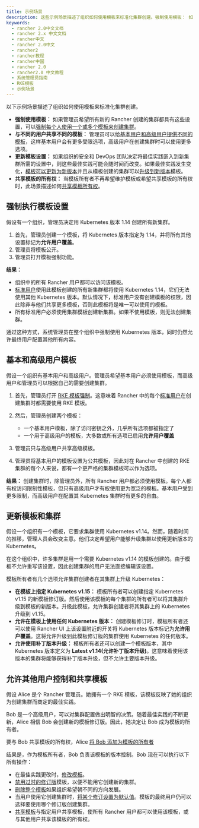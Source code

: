 ```yaml
---
title: 示例场景
description: 这些示例场景描述了组织如何使用模板来标准化集群创建。强制使用模板： 如果管理员希望所有新的 Rancher 创建的集群都具有这些设置，则管理员可能希望强制每个人使用一个或多个模板来创建集群。与不同的用户共享不同的模板：管理员可以给[基本用户和高级用户提供不同的模板，这样基本用户会有更多受限的选项，高级用户在创建集群时可以更谨慎地使用更多选项。更新模板设置：如果组织的安全和 DevOps 团队决定将最佳实践嵌入到新集群所需的设置中，则这些最佳实践可能会随时间而改变。如果最佳实践发生变化，模板可以更新为新版本并且从模板创建的集群可以升级到新版本模板。共享模板的所有权： 当模板所有者不再希望维护模板或希望共享模板的所有权时，此场景描述如何共享模板所有权。
keywords:
  - rancher 2.0中文文档
  - rancher 2.x 中文文档
  - rancher中文
  - rancher 2.0中文
  - rancher2
  - rancher教程
  - rancher中国
  - rancher 2.0
  - rancher2.0 中文教程
  - 系统管理员指南
  - RKE模板
  - 示例场景
---
```


以下示例场景描述了组织如何使用模板来标准化集群创建。

- **强制使用模板：** 如果管理员希望所有新的 Rancher 创建的集群都具有这些设置，可以[强制每个人使用一个或多个模板来创建集群](#强制执行模板设置)。
- **与不同的用户共享不同的模板：** 管理员可以给[基本用户和高级用户提供不同的模板](#基本和高级用户模板)，这样基本用户会有更多受限选项，高级用户在创建集群时可以使用更多选项。
- **更新模板设置：** 如果组织的安全和 DevOps 团队决定将最佳实践嵌入到新集群所需的设置中，则这些最佳实践可能会随时间而改变。如果最佳实践发生变化，[模板可以更新为新版本](#更新模板和集群)并且从模板创建的集群可以[升级到新版本](/docs/rancher2/admin-settings/rke-templates/creating-and-revising/_index)模板。
- **共享模板的所有权：** 当模板所有者不再希望维护模板或希望共享模板的所有权时，此场景描述如何[共享模板所有权](#允许其他用户控制和共享模板)。

## 强制执行模板设置

假设有一个组织，管理员决定用 Kubernetes 版本 1.14 创建所有新集群。

1. 首先，管理员创建一个模板，将 Kubernetes 版本指定为 1.14，并将所有其他设置标记为**允许用户覆盖**。
1. 管理员将模板公开。
1. 管理员打开模板强制功能。

**结果：**

- 组织中的所有 Rancher 用户都可以访问该模板。
- [标准用户](/docs/rancher2/admin-settings/rbac/global-permissions/_index)使用此模板创建的所有新集群都将使用 Kubernetes 1.14，它们无法使用其他 Kubernetes 版本。默认情况下，标准用户没有创建模板的权限，因此除非与他们共享更多模板，否则此模板将是唯一可以使用的模板。
- 所有标准用户必须使用集群模板创建新集群。如果不使用模板，则无法创建集群。

通过这种方式，系统管理员在整个组织中强制使用 Kubernetes 版本，同时仍然允许最终用户配置其他所有内容。

## 基本和高级用户模板

假设一个组织有基本用户和高级用户。管理员希望基本用户必须使用模板，而高级用户和管理员可以根据自己的需要创建集群。

1. 首先，管理员打开 [RKE 模板强制](/docs/rancher2/admin-settings/rke-templates/enforcement/_index)。这意味着 Rancher 中的每个[标准用户](/docs/rancher2/admin-settings/rbac/global-permissions/_index)在创建集群时都需要使用 RKE 模板。
1. 然后，管理员创建两个模板：

   - 一个基本用户模板，除了访问密钥之外，几乎所有选项都被指定了
   - 一个用于高级用户的模板，大多数或所有选项已启用**允许用户覆盖**

1. 管理员只与高级用户共享高级模板。
1. 管理员将基本用户的模板设置为公共模板，因此对在 Rancher 中创建的 RKE 集群的每个人来说，都有一个更严格的集群模板可以作为选项。

**结果：** 创建集群时，除管理员外，所有 Rancher 用户都必须使用模板。每个人都有权访问限制性模板，但只有高级用户才有权使用更为宽泛的模板。基本用户受到更多限制，而高级用户在配置其 Kubernetes 集群时有更多的自由。

## 更新模板和集群

假设一个组织有一个模板，它要求集群使用 Kubernetes v1.14。然而，随着时间的推移，管理人员会改变主意。他们决定希望用户能够升级集群以使用更新版本的 Kubernetes。

在这个组织中，许多集群是用一个需要 Kubernetes v1.14 的模板创建的。由于模板不允许重写该设置，因此创建集群的用户无法直接编辑该设置。

模板所有者有几个选项允许集群创建者在其集群上升级 Kubernetes：

- **在模板上指定 Kubernetes v1.15：** 模板所有者可以创建指定 Kubernetes v1.15 的新模板修订版。然后使用该模板的每个集群的所有者可以将其集群升级到模板的新版本。升级此模板，允许集群创建者将其集群上的 Kubernetes 升级到 v1.15。
- **允许在模板上使用任何 Kubernetes 版本：** 创建模板修订时，模板所有者还可以使用 Rancher UI 上该设置附近的开关将 Kubernetes 版本标记为**允许用户覆盖**。这将允许升级到此模板修订版的集群使用 Kubernetes 的任何版本。
- **允许使用补丁版本升级：** 模板所有者还可以创建一个模板版本，其中 Kubernetes 版本定义为 **Latest v1.14(允许补丁版本升级)**。这意味着使用该版本的集群将能够获得补丁版本升级，但不允许主要版本升级。

## 允许其他用户控制和共享模板

假设 Alice 是个 Rancher 管理员。她拥有一个 RKE 模板，该模板反映了她的组织为创建集群而商定的最佳实践。

Bob 是一个高级用户，可以对集群配置做出明智的决策。随着最佳实践的不断更新，Alice 相信 Bob 会创建新的模板修订版。因此，她决定让 Bob 成为模板的所有者。

要与 Bob 共享模板的所有权，Alice [将 Bob 添加为模板的所有者](/docs/rancher2/admin-settings/rke-templates/template-access-and-sharing/_index)

结果是，作为模板所有者，Bob 负责该模板的版本控制。Bob 现在可以执行以下所有操作：

- 在最佳实践更改时，[修改模板](/docs/rancher2/admin-settings/rke-templates/creating-and-revising/_index)。
- [禁用过时的修订版](/docs/rancher2/admin-settings/rke-templates/creating-and-revising/_index)模板，以便不能用它创建新的集群。
- [删除整个模板](/docs/rancher2/admin-settings/rke-templates/creating-and-revising/_index)如果组织希望朝不同的方向发展。
- 当用户使用它创建集群时，[将某个修订设置为默认值](/docs/rancher2/admin-settings/rke-templates/creating-and-revising/_index)。模板的最终用户仍可以选择要使用哪个修订版创建集群。
- [共享模板](/docs/rancher2/admin-settings/rke-templates/template-access-and-sharing/_index)与指定用户共享模板，使所有 Rancher 用户都可以使用该模板，或与其他用户共享该模板的所有权。
